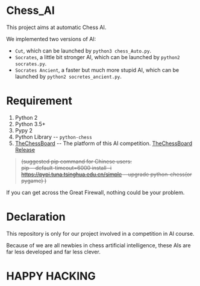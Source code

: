 # Chess_AI
This project aims at automatic Chess AI.

We implemented two versions of AI:

 - `Cut`, which can be launched by `python3 chess_Auto.py`.
 - `Socrates`, a little bit stronger AI, which can be launched by `python2 socrates.py`.
 - `Socrates Ancient`, a faster but much more stupid AI, which can be launched by `python2 socretes_ancient.py`.

# Requirement
1. Python 2
2. Python 3.5+
3. Pypy 2
4. Python Library -- `python-chess`
5. [TheChessBoard] -- The platform of this AI competition. [TheChessBoard Release]

>~~(suggested pip command for Chinese users:</br>~~
>~~pip --default-timeout=6000 install -i https://pypi.tuna.tsinghua.edu.cn/simple --upgrade python-chess(or pygame) )~~

If you can get across the Great Firewall, nothing could be your problem.

# Declaration
This repository is only for our project involved in a competition in AI course.

Because of we are all newbies in chess artificial intelligence, these AIs are far less developed and far less clever.

# HAPPY HACKING

[TheChessBoard]: <https://github.com/shunf4/TheChessBoard>
[TheChessBoard Release]: <https://www.shunwww.cn/file/chessboard/>
